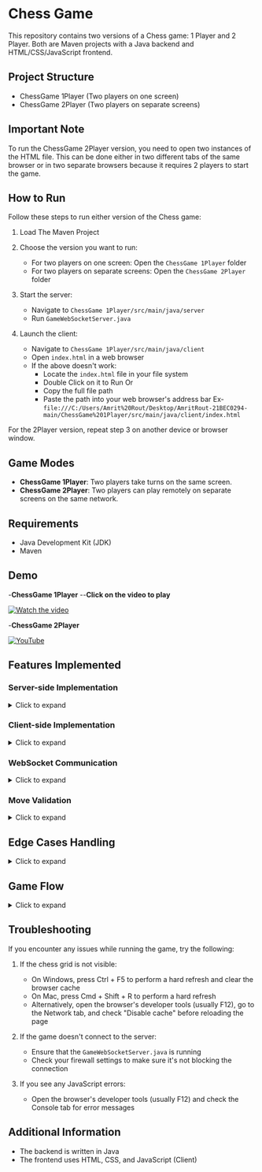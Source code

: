 # Chess Game

This repository contains two versions of a Chess game: 1 Player and 2 Player. Both are Maven projects with a Java backend and HTML/CSS/JavaScript frontend.

## Project Structure

- ChessGame 1Player (Two players on one screen)
- ChessGame 2Player (Two players on separate screens)

## Important Note
To run the ChessGame 2Player version, you need to open two instances of the HTML file. This can be done either in two different tabs of the same browser or in two separate browsers because it requires 2 players to start the game.

## How to Run

Follow these steps to run either version of the Chess game:
1. Load The Maven Project

2. Choose the version you want to run:
   - For two players on one screen: Open the `ChessGame 1Player` folder
   - For two players on separate screens: Open the `ChessGame 2Player` folder

3. Start the server:
   - Navigate to `ChessGame 1Player/src/main/java/server`
   - Run `GameWebSocketServer.java`

4. Launch the client:
   - Navigate to `ChessGame 1Player/src/main/java/client`
   - Open `index.html` in a web browser
   - If the above doesn't work:
     - Locate the `index.html` file in your file system
     - Double Click on it to Run Or
     - Copy the full file path
     - Paste the path into your web browser's address bar Ex-`file:///C:/Users/Amrit%20Rout/Desktop/AmritRout-21BEC0294-main/ChessGame%201Player/src/main/java/client/index.html`

For the 2Player version, repeat step 3 on another device or browser window.

## Game Modes

- **ChessGame 1Player**: Two players take turns on the same screen.
- **ChessGame 2Player**: Two players can play remotely on separate screens on the same network.

## Requirements
- Java Development Kit (JDK)
- Maven

## Demo
-**ChessGame 1Player**
--**Click on the video to play**

[![Watch the video](https://img.youtube.com/vi/2VAKpT2BIps/0.jpg)](https://www.youtube.com/watch?v=2VAKpT2BIps)

-**ChessGame 2Player**

[![YouTube](http://i.ytimg.com/vi/hkjKyCf3OUk/hqdefault.jpg)](https://www.youtube.com/watch?v=hkjKyCf3OUk)

## Features Implemented

### Server-side Implementation

<details>
<summary>Click to expand</summary>

- [x] Implemented core game logic as described in the Game Rules section.
- [x] Set up a WebSocket server to handle client connections and game events.
- [x] Processed move commands and updated the game state accordingly.
- [x] Implemented thorough server-side move validation.

</details>

### Client-side Implementation

<details>
<summary>Click to expand</summary>

- [x] Created a basic web interface displaying the 5x5 game board.
- [x] Implemented WebSocket communication with the server.
- [x] Implemented client-side move validation, mirroring server-side validation.
- [x] Displayed valid moves for the selected character.
- [x] Sent move commands to the server and handled responses.

</details>

### WebSocket Communication

<details>
<summary>Click to expand</summary>

- [x] Implemented event handling for game initialization, player moves, and game state updates.
- [x] Ensured real-time synchronization of game state between server and all connected clients.

</details>

### Move Validation

<details>
<summary>Click to expand</summary>

- [ ] Prevented selection or movement of opponent's pieces.
- [x] Ensured moves are within the 5x5 grid boundaries.
- [x] Validated moves according to each character type's movement rules.
- [x] Prevented friendly fire (moving onto or through spaces occupied by friendly characters).
- [x] Handled and communicated invalid move attempts to the user.

</details>

## Edge Cases Handling

<details>
<summary>Click to expand</summary>

- [x] Handled simultaneous move attempts by multiple clients.
- [x] Managed disconnection and reconnection of clients during an ongoing game.
- [x] Prevented attempts to make moves out of turn.
- [ ] Managed game state when a player quits mid-game.
- [x] Properly terminated the game when all opponent's pieces are eliminated.

</details>

## Game Flow

<details>
<summary>Click to expand</summary>

- [x] Implemented turn-based gameplay with clear indication of the current player's turn.
- [x] Handled piece elimination upon valid capture moves.
- [x] Detected game end and announced the winner.

</details>

## Troubleshooting

If you encounter any issues while running the game, try the following:

1. If the chess grid is not visible:
   - On Windows, press Ctrl + F5 to perform a hard refresh and clear the browser cache
   - On Mac, press Cmd + Shift + R to perform a hard refresh
   - Alternatively, open the browser's developer tools (usually F12), go to the Network tab, and check "Disable cache" before reloading the page

2. If the game doesn't connect to the server:
   - Ensure that the `GameWebSocketServer.java` is running
   - Check your firewall settings to make sure it's not blocking the connection

3. If you see any JavaScript errors:
   - Open the browser's developer tools (usually F12) and check the Console tab for error messages

## Additional Information

- The backend is written in Java
- The frontend uses HTML, CSS, and JavaScript (Client)
